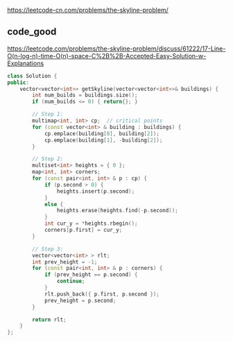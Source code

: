 
https://leetcode-cn.com/problems/the-skyline-problem/

## code_good
https://leetcode.com/problems/the-skyline-problem/discuss/61222/17-Line-O(n-log-n)-time-O(n)-space-C%2B%2B-Accepted-Easy-Solution-w-Explanations  


```cpp
class Solution {
public:
    vector<vector<int>> getSkyline(vector<vector<int>>& buildings) {
        int num_builds = buildings.size();
        if (num_builds <= 0) { return{}; }

        // Step 1:
        multimap<int, int> cp;  // critical points
        for (const vector<int> & building : buildings) {
            cp.emplace(building[0], building[2]);
            cp.emplace(building[1], -building[2]);
        }

        // Step 2:
        multiset<int> heights = { 0 };
        map<int, int> corners;
        for (const pair<int, int> & p : cp) {
            if (p.second > 0) {
                heights.insert(p.second);
            }
            else {
                heights.erase(heights.find(-p.second));
            }
            int cur_y = *heights.rbegin();
            corners[p.first] = cur_y;
        }

        // Step 3:
        vector<vector<int> > rlt;
        int prev_height = -1;
        for (const pair<int, int> & p : corners) {
            if (prev_height == p.second) {
                continue;
            }
            rlt.push_back({ p.first, p.second });
            prev_height = p.second;
        }

        return rlt;
    }
};
```


